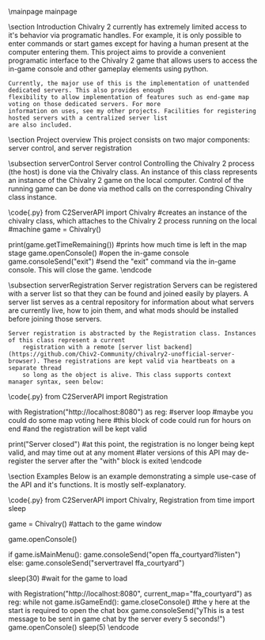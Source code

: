 \mainpage mainpage

\section Introduction
    Chivalry 2 currently has extremely limited access to it's behavior via programatic handles. For example, it is 
    only possible to enter commands or start games except for having a human present at the computer entering them. 
    This project aims to provide a convenient programatic interface to the Chivalry 2 game that allows users to access the
    in-game console and other gameplay elements using python.

    Currently, the major use of this is the implementation of unattended dedicated servers. This also provides enough
    flexibility to allow implementation of features such as end-game map voting on those dedicated servers. For more
    information on uses, see my other projects. Facilities for registering hosted servers with a centralized server list
    are also included.

\section Project overview
    This project consists on two major components: server control, and server registration

\subsection serverControl Server control
    Controlling the Chivalry 2 process (the host) is done via the Chivalry class. An instance of this class represents an
        instance of the Chivalry 2 game on the local computer. Control of the running game can be done via method calls
        on the corresponding Chivalry class instance.

\code{.py}
from C2ServerAPI import Chivalry
#creates an instance of the chivalry class, which attaches to the Chivalry 2 process running on the local
#machine
game = Chivalry()

print(game.getTimeRemaining()) #prints how much time is left in the map stage
game.openConsole() #open the in-game console
game.consoleSend("exit") #send the "exit" command via the in-game console. This will close the game.
\endcode

\subsection serverRegistration Server registration
    Servers can be registered with a server list so that they can be found and joined easily by players. A
        server list serves as a central repository for information about what servers are currently live, how to
        join them, and what mods should be installed before joining those servers.

    Server registration is abstracted by the Registration class. Instances of this class represent a current
        registration with a remote [server list backend](https://github.com/Chiv2-Community/chivalry2-unofficial-server-browser). These registrations are kept valid via heartbeats on a separate thread
        so long as the object is alive. This class supports context manager syntax, seen below:

\code{.py}
from C2ServerAPI import Registration

with Registration("http://localhost:8080") as reg:
    #server loop
    #maybe you could do some map voting here
    #this block of code could run for hours on end
    #and the registration will be kept valid

print("Server closed")
#at this point, the registration is no longer being kept valid, and may time out at any moment
#later versions of this API may de-register the server after the "with" block is exited
\endcode

\section Examples
Below is an example demonstrating a simple use-case of the API and it's functions. It is mostly self-explanatory.

\code{.py}
from C2ServerAPI import Chivalry, Registration
from time import sleep

game = Chivalry() #attach to the game window

game.openConsole()

if game.isMainMenu():
    game.consoleSend("open ffa_courtyard?listen")
else:
    game.consoleSend("servertravel ffa_courtyard")

sleep(30) #wait for the game to load

with Registration("http://localhost:8080", current_map="ffa_courtyard") as reg:
    while not game.isGameEnd():
        game.closeConsole()
        #the y here at the start is required to open the chat box
        game.consoleSend("yThis is a test message to be sent in game chat by the server every 5 seconds!")
        game.openConsole()
        sleep(5)
\endcode
